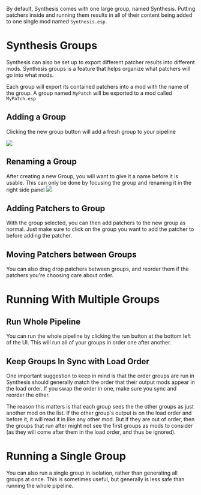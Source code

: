 By default, Synthesis comes with one large group, named Synthesis.  Putting patchers inside and running them results in all of their content being added to one single mod named `Synthesis.esp`.

# Synthesis Groups
Synthesis can also be set up to export different patcher results into different mods.  Synthesis groups is a feature that helps organize what patchers will go into what mods.

Each group will export its contained patchers into a mod with the name of the group.
A group named `MyPatch` will be exported to a mod called `MyPatch.esp`

## Adding a Group
Clicking the new group button will add a fresh group to your pipeline

![](https://i.imgur.com/99v7YqM.png)

## Renaming a Group
After creating a new Group, you will want to give it a name before it is usable.  This can only be done by focusing the group and renaming it in the right side panel
![](https://i.imgur.com/cWTEkXz.gif)

## Adding Patchers to Group
With the group selected, you can then add patchers to the new group as normal.  Just make sure to click on the group you want to add the patcher to before adding the patcher.

## Moving Patchers between Groups
You can also drag drop patchers between groups, and reorder them if the patchers you're choosing care about order.

# Running With Multiple Groups
## Run Whole Pipeline
You can run the whole pipeline by clicking the run button at the bottom left of the UI.  This will run all of your groups in order one after another.

## Keep Groups In Sync with Load Order
One important suggestion to keep in mind is that the order groups are run in Synthesis should generally match the order that their output mods appear in the load order.  If you swap the order in one, make sure you sync and reorder the other.

The reason this matters is that each group sees the the other groups as just another mod on the list.  If the other group's output is on the load order and before it, it will read it in like any other mod.  But if they are out of order, then the groups that run after might not see the first groups as mods to consider (as they will come after them in the load order, and thus be ignored).

# Running a Single Group
You can also run a single group in isolation, rather than generating all groups at once.  This is sometimes useful, but generally is less safe than running the whole pipeline.  